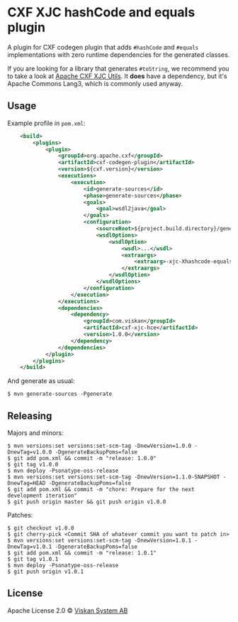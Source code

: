 # CXF XJC hashCode and equals plugin

A plugin for CXF codegen plugin that adds `#hashCode` and `#equals` implementations with zero runtime dependencies for the generated classes.

If you are looking for a library that generates `#toString`, we recommend you to take a look at [Apache CXF XJC Utils](https://github.com/apache/cxf-xjc-utils/tree/master/ts). It **does** have a dependency, but it's Apache Commons Lang3, which is commonly used anyway.


## Usage

Example profile in `pom.xml`:
```xml
    <build>
        <plugins>
            <plugin>
                <groupId>org.apache.cxf</groupId>
                <artifactId>cxf-codegen-plugin</artifactId>
                <version>${cxf.version}</version>
                <executions>
                    <execution>
                        <id>generate-sources</id>
                        <phase>generate-sources</phase>
                        <goals>
                            <goal>wsdl2java</goal>
                        </goals>
                        <configuration>
                            <sourceRoot>${project.build.directory}/generated-sources/cxf</sourceRoot>
                            <wsdlOptions>
                                <wsdlOption>
                                    <wsdl>...</wsdl>
                                    <extraargs>
                                        <extraarg>-xjc-Xhashcode-equals</extraarg>
                                    </extraargs>
                                </wsdlOption>
                            </wsdlOptions>
                        </configuration>
                    </execution>
                </executions>
                <dependencies>
                    <dependency>
                        <groupId>com.viskan</groupId>
                        <artifactId>cxf-xjc-hce</artifactId>
                        <version>1.0.0</version>
                    </dependency>
                </dependencies>
            </plugin>
        </plugins>
    </build>
```

And generate as usual:

```shell
$ mvn generate-sources -Pgenerate
```


## Releasing

Majors and minors:

```shell
$ mvn versions:set versions:set-scm-tag -DnewVersion=1.0.0 -DnewTag=v1.0.0 -DgenerateBackupPoms=false
$ git add pom.xml && commit -m "release: 1.0.0"
$ git tag v1.0.0
$ mvn deploy -Psonatype-oss-release
$ mvn versions:set versions:set-scm-tag -DnewVersion=1.1.0-SNAPSHOT -DnewTag=HEAD -DgenerateBackupPoms=false
$ git add pom.xml && commit -m "chore: Prepare for the next development iteration"
$ git push origin master && git push origin v1.0.0
```

Patches:

```shell
$ git checkout v1.0.0
$ git cherry-pick <Commit SHA of whatever commit you want to patch in>
$ mvn versions:set versions:set-scm-tag -DnewVersion=1.0.1 -DnewTag=v1.0.1 -DgenerateBackupPoms=false
$ git add pom.xml && commit -m "release: 1.0.1"
$ git tag v1.0.1
$ mvn deploy -Psonatype-oss-release
$ git push origin v1.0.1
```


## License

Apache License 2.0 © [Viskan System AB](http://www.viskan.com)
